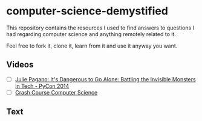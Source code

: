 # computer-science-demystified
This repository contains the resources I used to find answers to questions I had regarding computer science and anything remotely related to it.

Feel free to fork it, clone it, learn from it and use it anyway you want.

## Videos

- [ ] [Julie Pagano: It's Dangerous to Go Alone: Battling the Invisible Monsters in Tech - PyCon 2014](https://www.youtube.com/watch?v=1i8ylq4j_EY&ab_channel=PyCon2014)
- [ ] [Crash Course Computer Science](https://www.youtube.com/watch?v=tpIctyqH29Q&list=PLH2l6uzC4UEW0s7-KewFLBC1D0l6XRfye&ab_channel=CrashCourse)

## Text
